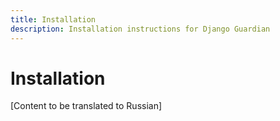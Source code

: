 ```yaml
---
title: Installation
description: Installation instructions for Django Guardian
---
```


# Installation

[Content to be translated to Russian]

<!-- This page content will be translated from the main English installation.md -->
